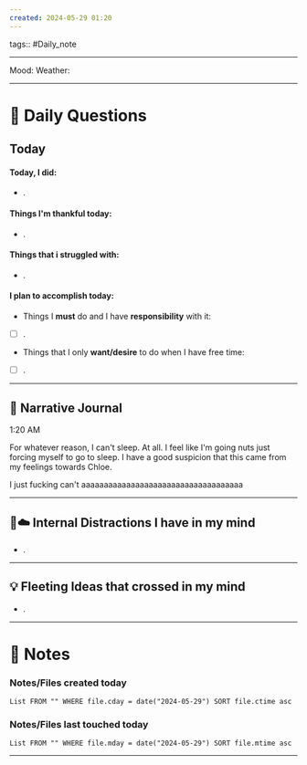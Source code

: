 ```yaml
---
created: 2024-05-29 01:20
---
```

tags:: #Daily_note

---

Mood:
Weather:

---
# 📝 Daily Questions

## Today
#### Today, I did:
- .
#### Things I'm thankful today:
- .
#### Things that i struggled with:
- .
#### I plan to accomplish today:
- Things I **must** do and I have **responsibility** with it:
- [ ] .
- Things that I only **want/desire** to do when I have free time:
- [ ] .

---

##  📝 Narrative Journal
1:20 AM

For whatever reason, I can't sleep. At all. I feel like I'm going nuts just forcing myself to go to sleep. I have a good suspicion that this came from my feelings towards Chloe. 

I just fucking can't aaaaaaaaaaaaaaaaaaaaaaaaaaaaaaaaaaaa


---

## 🧠☁️ Internal Distractions I have in my mind
- . 

---

## 💡 Fleeting Ideas that crossed in my mind
- . 

---
# 📝 Notes

### Notes/Files created today
```dataview
List FROM "" WHERE file.cday = date("2024-05-29") SORT file.ctime asc
```

### Notes/Files last touched today
```dataview
List FROM "" WHERE file.mday = date("2024-05-29") SORT file.mtime asc
```

---